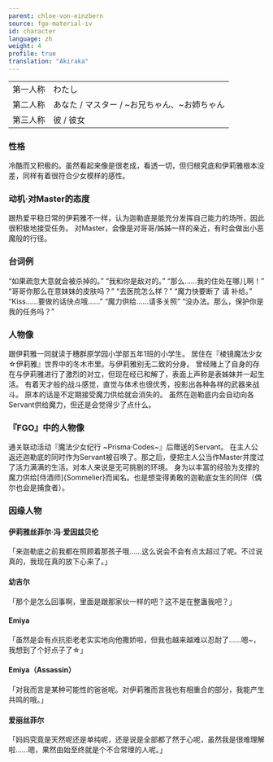 ```yaml
---
parent: chloe-von-einzbern
source: fgo-material-iv
id: character
language: zh
weight: 4
profile: true
translation: "Akiraka"
---
```


<table>
  <tr><td>第一人称</td><td>わたし</td></tr>
  <tr><td>第二人称</td><td>あなた / マスター / ~お兄ちゃん、~お姉ちゃん</td></tr>
  <tr><td>第三人称</td><td>彼 / 彼女</td></tr>
</table>

### 性格

冷酷而又积极的。虽然看起来像是很老成，看透一切，但归根究底和伊莉雅根本没差，同样有着很符合少女模样的感性。

### 动机·对Master的态度

跟热爱平稳日常的伊莉雅不一样，认为迦勒底是能充分发挥自己能力的场所，因此很积极地接受任务。
对Master，会像是对哥哥/姊姊一样的亲近，有时会做出小恶魔般的行径。

### 台词例

“如果疏忽大意就会被杀掉的。”
“我和你是敌对的。”
“那么……我的住处在哪儿啊！”
“哥哥你那么在意妹妹的皮肤吗？”
“去医院怎么样？”
“魔力快要断了 请 补给。”
“Kiss……要做的话快点哦……”
“魔力供给……请多关照”
“没办法。那么，保护你是我的任务吗？”

### 人物像

跟伊莉雅一同就读于穗群原学园小学部五年1班的小学生。
居住在『棱镜魔法少女☆伊莉雅』世界中的冬木市里。与伊莉雅别无二致的分身。
曾经赌上了自身的存在与伊莉雅进行了激烈的对立，但现在经已和解了，表面上声称是表姊妹并一起生活。
有着天才般的战斗感觉，直觉与体术也很优秀，投影出各种各样的武器来战斗。
原本的话是不定期接受魔力供给就会消失的。
虽然在迦勒底内会自动向各Servant供给魔力，但还是会觉得少了点什么。

### 『FGO』中的人物像

通关联动活动『魔法少女纪行 \~Prisma·Codes\~』后赠送的Servant。
在主人公返还迦勒底的同时作为Servant被召唤了。那之后，便把主人公当作Master并度过了活力满满的生活。对本人来说是无可挑剔的环境。
身为以丰富的经验为支撑的魔力供给[侍酒师]{Sommelier}而闻名。也是想变得勇敢的迦勒底女生的同伴（偶尔也会是捕食者）。

### 因缘人物

#### 伊莉雅丝菲尔·冯·爱因兹贝伦

「来迦勒底之前我都在照顾着那孩子哦……这么说会不会有点太超过了呢。不过说真的，我现在真的放下心来了。」

#### 幼吉尔

「那个是怎么回事啊，里面是跟那家伙一样的吧？这不是在整蛊我吧？」

#### Emiya

「虽然是会有点抗拒老老实实地向他撒娇啦，但我也越来越难以忍耐了……嗯~，我想到了个好点子了☆」

#### Emiya（Assassin）

「对我而言是某种可能性的爸爸呢。对伊莉雅而言我也有相重合的部分，我能产生共鸣的哦。」

#### 爱丽丝菲尔

「妈妈究竟是天然呢还是单纯呢，还是说是全部都了然于心呢，虽然我是很难理解啦……嗯，果然由始至终就是个不合常理的人呢。」
